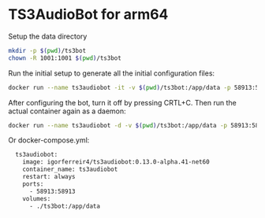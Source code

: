 # TS3AudioBot for arm64

Setup the data directory
```sh
mkdir -p $(pwd)/ts3bot
chown -R 1001:1001 $(pwd)/ts3bot
```

Run the initial setup to generate all the initial configuration files:
```sh
docker run --name ts3audiobot -it -v $(pwd)/ts3bot:/app/data -p 58913:58913 igorferreir4/ts3audiobot:0.13.0-alpha.41-net60
```

After configuring the bot, turn it off by pressing CRTL+C. Then run the actual container again as a daemon:
```sh
docker run --name ts3audiobot -d -v $(pwd)/ts3bot:/app/data -p 58913:58913 igorferreir4/ts3audiobot:0.13.0-alpha.41-net60
```

Or docker-compose.yml:
```sh
  ts3audiobot:
    image: igorferreir4/ts3audiobot:0.13.0-alpha.41-net60
    container_name: ts3audiobot
    restart: always
    ports:
      - 58913:58913
    volumes:
      - ./ts3bot:/app/data
```
